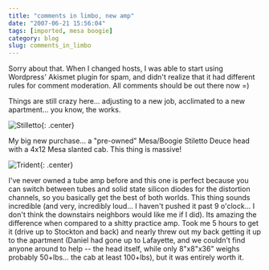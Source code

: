 ```yaml
---
title: "comments in limbo, new amp"
date: "2007-06-21 15:56:04"
tags: [imported, mesa boogie]
category: blog
slug: comments_in_limbo
---
```


Sorry about that. When I changed hosts, I was able to start using Wordpress' Akismet plugin for spam, and didn't realize that it had different rules for comment moderation. All comments should be out there now =)

Things are still crazy here... adjusting to a new job, acclimated to a new apartment... you know, the works.

![Stilletto]({filename}/images/2007/stilettodeucelogo.gif){: .center}

My big new purchase... a "pre-owned" Mesa/Boogie Stiletto Deuce head with a 4x12 Mesa slanted cab. This thing is massive!

![Trident]({filename}/images/2007/stilettotridentfnt-sm2006.gif){: .center}

I've never owned a tube amp before and this one is perfect because you can switch between tubes and solid state silicon diodes for the distortion channels, so you basically get the best of both worlds. This thing sounds incredible (and very, incredibly loud... I haven't pushed it past 9 o'clock... I don't think the downstairs neighbors would like me if I did). Its amazing the difference when compared to a shitty practice amp. Took me 5 hours to get it (drive up to Stockton and back) and nearly threw out my back getting it up to the apartment (Daniel had gone up to Lafayette, and we couldn't find anyone around to help -- the head itself, while only 8"x8"x36" weighs probably 50+lbs... the cab at least 100+lbs), but it was entirely worth it.
